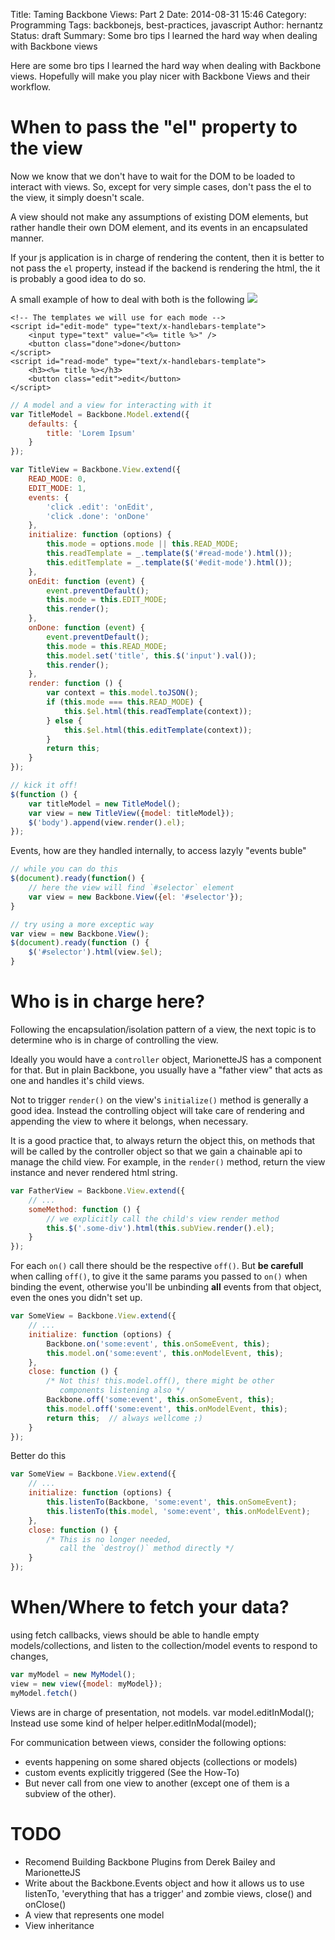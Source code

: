 Title: Taming Backbone Views: Part 2
Date: 2014-08-31 15:46
Category: Programming
Tags: backbonejs, best-practices, javascript
Author: hernantz
Status: draft
Summary: Some bro tips I learned the hard way when dealing with Backbone views

Here are some bro tips I learned the hard way when dealing with Backbone views. Hopefully
will make you play nicer with Backbone Views and their workflow.


# When to pass the "el" property to the view

Now we know that we don't have to wait for the DOM to be loaded to interact with views.
So, except for very simple cases, don't pass the el to the view, it simply doesn't scale.

A view should not make any assumptions of existing DOM elements, but rather handle their 
own DOM element, and its events in an encapsulated manner.

If your js application is in charge of rendering the content, then it is better to not pass the `el` 
property, instead if the backend is rendering the html, the it is probably a good idea to 
do so.

A small example of how to deal with both is the following
![](/static/images/backbone-view-events.gif)

```html5
<!-- The templates we will use for each mode -->
<script id="edit-mode" type="text/x-handlebars-template">
    <input type="text" value="<%= title %>" />
    <button class="done">done</button>
</script>
<script id="read-mode" type="text/x-handlebars-template">
    <h3><%= title %></h3>
    <button class="edit">edit</button>
</script>
```
```javascript
// A model and a view for interacting with it
var TitleModel = Backbone.Model.extend({
    defaults: {
        title: 'Lorem Ipsum'
    }
});

var TitleView = Backbone.View.extend({
    READ_MODE: 0,
    EDIT_MODE: 1,
    events: {
        'click .edit': 'onEdit',
        'click .done': 'onDone'
    },
    initialize: function (options) {
        this.mode = options.mode || this.READ_MODE;
        this.readTemplate = _.template($('#read-mode').html());
        this.editTemplate = _.template($('#edit-mode').html());
    },
    onEdit: function (event) {
        event.preventDefault();
        this.mode = this.EDIT_MODE; 
        this.render();
    },
    onDone: function (event) {
        event.preventDefault();
        this.mode = this.READ_MODE; 
        this.model.set('title', this.$('input').val());
        this.render();
    },
    render: function () {
        var context = this.model.toJSON();
        if (this.mode === this.READ_MODE) {
            this.$el.html(this.readTemplate(context));
        } else {
            this.$el.html(this.editTemplate(context));
        }
        return this;
    }
});
```
```javascript
// kick it off!
$(function () {
    var titleModel = new TitleModel();    
    var view = new TitleView({model: titleModel});
    $('body').append(view.render().el);
});
```

Events, how are they handled internally, to access lazyly "events buble"

```javascript
// while you can do this
$(document).ready(function() {
    // here the view will find `#selector` element
    var view = new Backbone.View({el: '#selector'});
}

// try using a more exceptic way
var view = new Backbone.View();
$(document).ready(function () {
    $('#selector').html(view.$el);
}
```

# Who is in charge here?
Following the encapsulation/isolation pattern of a view, the next topic is to determine who is in 
charge of controlling the view.

Ideally you would have a `controller` object, MarionetteJS has a component for that. But 
in plain Backbone, you usually have a "father view" that acts as one and handles it's child views.

Not to trigger `render()` on the view's `initialize()` method is generally a good idea. 
Instead the controlling object will take care of rendering and appending the view to 
where it belongs, when necessary.

It is a good practice that, to always return the object this, on methods that will be called by the 
controller object so that we gain a chainable api to manage the child view. For example, in the 
`render()` method, return the view instance and never rendered html string.

```javascript
var FatherView = Backbone.View.extend({
    // ...
    someMethod: function () {
        // we explicitly call the child's view render method
        this.$('.some-div').html(this.subView.render().el);
    }
});
```

For each `on()` call there should be the respective `off()`. But **be carefull** when calling `off()`,
to give it the same params you passed to `on()` when binding the event, otherwise you'll be unbinding
**all** events from that object, even the ones you didn't set up.
```javascript
var SomeView = Backbone.View.extend({
    // ...
    initialize: function (options) {
        Backbone.on('some:event', this.onSomeEvent, this);
        this.model.on('some:event', this.onModelEvent, this);
    },
    close: function () {
        /* Not this! this.model.off(), there might be other 
           components listening also */
        Backbone.off('some:event', this.onSomeEvent, this);
        this.model.off('some:event', this.onModelEvent, this);
        return this;  // always wellcome ;)
    }
});
```

Better do this
```javascript
var SomeView = Backbone.View.extend({
    // ...
    initialize: function (options) {
        this.listenTo(Backbone, 'some:event', this.onSomeEvent);
        this.listenTo(this.model, 'some:event', this.onModelEvent);
    },
    close: function () {
        /* This is no longer needed, 
           call the `destroy()` method directly */
    }
});
```

# When/Where to fetch your data?
using fetch callbacks, views should be able to handle empty models/collections, and listen to 
the collection/model events to respond to changes, 
```javascript
var myModel = new MyModel();
view = new view({model: myModel});
myModel.fetch()
```

Views are in charge of presentation, not models.
var model.editInModal();
Instead use some kind of helper
helper.editInModal(model);

For communication between views, consider the following options:
* events happening on some shared objects (collections or models)
* custom events explicitly triggered (See the How-To)
* But never call from one view to another (except one of them is a subview of the other).


# TODO
* Recomend Building Backbone Plugins from Derek Bailey and MarionetteJS
* Write about the Backbone.Events object and how it allows us to use listenTo, 'everything that has a trigger'
  and zombie views, close() and onClose()
* A view that represents one model
* View inheritance
